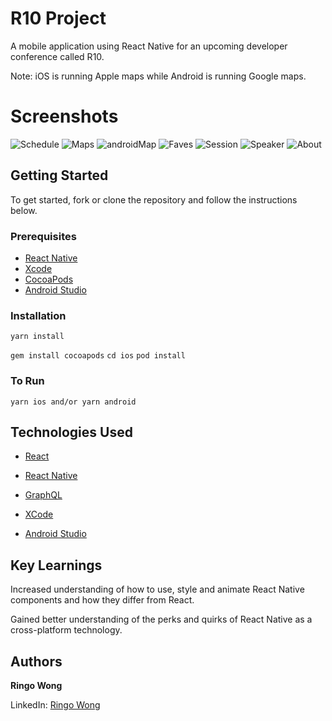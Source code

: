 # R10 Project

A mobile application using React Native for an upcoming developer conference called R10.

Note: iOS is running Apple maps while Android is running Google maps.

# Screenshots

![Schedule](js/assets/Screenshots/schedule1.png)
![Maps](js/assets/Screenshots/map.png)
![androidMap](js/assets/Screenshots/androidMap.png)
![Faves](js/assets/Screenshots/faves.png)
![Session](js/assets/Screenshots/session.png)
![Speaker](js/assets/Screenshots/speaker.png)
![About](js/assets/Screenshots/about.png)

## Getting Started

To get started, fork or clone the repository and follow the instructions below.

### Prerequisites

- [React Native](https://facebook.github.io/react-native/)
- [Xcode](https://developer.apple.com/xcode/)
- [CocoaPods](https://cocoapods.org/)
- [Android Studio](https://developer.android.com/studio/)

### Installation

`yarn install`

`gem install cocoapods`
`cd ios`
`pod install`

### To Run

`yarn ios and/or yarn android`

## Technologies Used

- [React](https://reactjs.org/docs/hello-world.html)

- [React Native](https://facebook.github.io/react-native/)

- [GraphQL](https://graphql.org/)

- [XCode](https://developer.apple.com/xcode/)
- [Android Studio](https://developer.android.com/studio)

## Key Learnings

Increased understanding of how to use, style and animate React Native components and how they differ from React.

Gained better understanding of the perks and quirks of React Native as a cross-platform technology.

## Authors

**Ringo Wong**

LinkedIn: [Ringo Wong](https://www.linkedin.com/in/ringo-wong)
